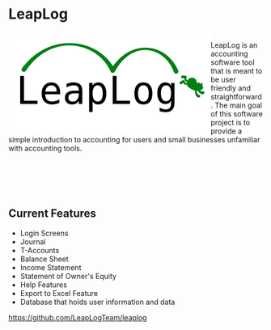 # LeapLog

<img src="https://github.com/LeapLogTeam/leaplog/blob/master/leaplog/logo.png" alt="leaplog logo" height="200" width="400" align="left">

<br>
LeapLog is an accounting software tool that is meant to be user friendly and straightforward.
The main goal of this software project is to provide a simple introduction to
accounting for users and small businesses unfamiliar with accounting tools.

<br><br>

<br>

## Current Features
- Login Screens
- Journal
- T-Accounts
- Balance Sheet
- Income Statement
- Statement of Owner's Equity
- Help Features
- Export to Excel Feature
- Database that holds user information and data


https://github.com/LeapLogTeam/leaplog
